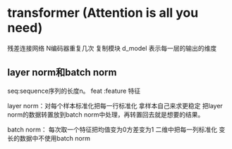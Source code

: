 # transformer (Attention is all you need)
残差连接网络 N编码器重复几次 复制模块 d_model 表示每一层的输出的维度

## layer norm和batch norm  
seq:sequence序列的长度n。 feat :feature 特征 


layer norm：对每个样本标准化把每一行标准化 拿样本自己来求更稳定  把layer norm的数据转置放到batch norm中处理，再转置回去就是想要的结果。

batch norm： 每次取一个特征把均值变为0方差变为1 二维中把每一列标准化 变长的数据中不使用batch norm 
